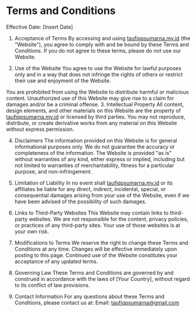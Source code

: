 # Terms and Conditions
Effective Date: [Insert Date]

1. Acceptance of Terms
By accessing and using [taufiqpsumarna.my.id](https://taufiqpsumarna.my.id) (the "Website"), you agree to comply with and be bound by these Terms and Conditions. If you do not agree to these terms, please do not use our Website.

2. Use of the Website
You agree to use the Website for lawful purposes only and in a way that does not infringe the rights of others or restrict their use and enjoyment of the Website.

You are prohibited from using the Website to distribute harmful or malicious content.
Unauthorized use of this Website may give rise to a claim for damages and/or be a criminal offense.
3. Intellectual Property
All content, design elements, and other materials on this Website are the property of [taufiqpsumarna.my.id](https://taufiqpsumarna.my.id) or licensed by third parties. You may not reproduce, distribute, or create derivative works from any material on this Website without express permission.

4. Disclaimers
The information provided on this Website is for general informational purposes only. We do not guarantee the accuracy or completeness of the information.
The Website is provided "as is" without warranties of any kind, either express or implied, including but not limited to warranties of merchantability, fitness for a particular purpose, and non-infringement.
5. Limitation of Liability
In no event shall [taufiqpsumarna.my.id](https://taufiqpsumarna.my.id) or its affiliates be liable for any direct, indirect, incidental, special, or consequential damages arising from your use of the Website, even if we have been advised of the possibility of such damages.

6. Links to Third-Party Websites
This Website may contain links to third-party websites. We are not responsible for the content, privacy policies, or practices of any third-party sites. Your use of those websites is at your own risk.

7. Modifications to Terms
We reserve the right to change these Terms and Conditions at any time. Changes will be effective immediately upon posting to this page. Continued use of the Website constitutes your acceptance of any updated terms.

8. Governing Law
These Terms and Conditions are governed by and construed in accordance with the laws of [Your Country], without regard to its conflict of law provisions.

9. Contact Information
For any questions about these Terms and Conditions, please contact us at:
Email: [taufiqpsumarna@gmail.com](mailto:taufiqpsumarna@gmail.com)